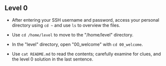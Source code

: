  ## Level 0

 

 - After entering your SSH username and password, access your personal directory using `cd ~` and use `ls` to overview the files.
 
-  Use `cd /home/level` to move to the "/home/level" directory.

 -  In the "level" directory, open "00_welcome" with `cd 00_welcome`.
 
 -   Use `cat README.md` to read the contents; carefully examine for clues, and the level 0 solution in the last sentence.
